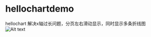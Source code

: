 # hellochartdemo
hellochart 解决x轴过长问题，分页左右滑动显示，同时显示多条折线图
![Alt text](https://github.com/liyuanwei/hellochartdemo.git/hellochartdemo/device-2018-06-28-142636.png
)